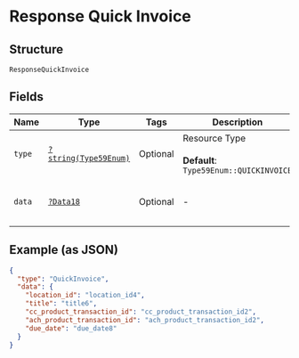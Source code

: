 
# Response Quick Invoice

## Structure

`ResponseQuickInvoice`

## Fields

| Name | Type | Tags | Description | Getter | Setter |
|  --- | --- | --- | --- | --- | --- |
| `type` | [`?string(Type59Enum)`](../../doc/models/type-59-enum.md) | Optional | Resource Type<br><br>**Default**: `Type59Enum::QUICKINVOICE` | getType(): ?string | setType(?string type): void |
| `data` | [`?Data18`](../../doc/models/data-18.md) | Optional | - | getData(): ?Data18 | setData(?Data18 data): void |

## Example (as JSON)

```json
{
  "type": "QuickInvoice",
  "data": {
    "location_id": "location_id4",
    "title": "title6",
    "cc_product_transaction_id": "cc_product_transaction_id2",
    "ach_product_transaction_id": "ach_product_transaction_id2",
    "due_date": "due_date8"
  }
}
```

